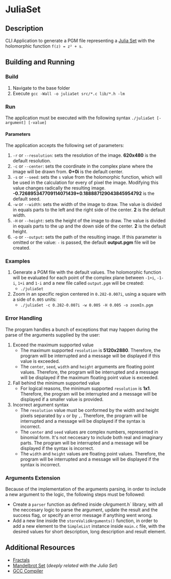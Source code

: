 # JuliaSet
## Description
CLI Application to generate a PGM file representing a [Julia Set](https://en.wikipedia.org/wiki/Julia_set) with the holomorphic function `f(z) = z² + s`.

## Building and Running
### Build
1. Navigate to the base folder
1. Execute `gcc -Wall -o juliaSet src/*.c lib/*.h -lm`

### Run
The application must be executed with the following syntax `./juliaSet [-argument] [-value]`
#### Parameters
The application accepts the following set of parameters:
1. `-r` or `--resolution`: sets the resolution of the image. **620x480** is the default resolution.
1. `-c` or `--center`: sets the coordinate in the complex plane where the image will be drawn from. **0+0i** is the default center.
1. `-s` or `--seed`: sets the `s` value from the holomorphic function, which will be used in the calculation for every of pixel the image. Modifying this value changes radically the resulting image. **-0.726895347709114071439+0.188887129043845954792** is the default seed.
1. `-w` or `--width`: sets the width of the image to draw. The value is divided in equals parts to the left and the right side of the center. **2** is the default width.
1. `-H` or `--height`: sets the height of the image to draw. The value is divided in equals parts to the up and the down side of the center. **2** is the default height.
1. `-o` or `--output`: sets the path of the resulting image. If this parameter is omitted or the value: `-` is passed, the default **output.pgm** file will be created.

### Examples
1. Generate a PGM file with the default values. The holomorphic function will be evaluated for each point of the complex plane between `-1+i`, `-1-i`, `1+i` and `1-i` and a new file called `output.pgm` will be created:
   - `./juliaSet`
1. Zoom in an specific region centered in `0.282-0.007i`, using a square with a side of `0.005` units: 
   - `./juliaSet -c 0.282-0.007i -w 0.005 -H 0.005 -o zoomIn.pgm`

### Error Handling
The program handles a bunch of exceptions that may happen during the parse of the arguments supplied by the user:
1. Exceed the maximum supported value
   - The maximum supported `resolution` is **5120x2880**. Therefore, the program will be interrupted and a message will be displayed if this value is exceeded.
   - The `center`, `seed`, `width` and `height` arguments are floating point values. Therefore, the program will be interrupted and a message will be displayed if the maximum floating point value is exceeded.
2. Fall behind the minimum supported value
   - For logical reasons, the minimum supported `resolution` is **1x1**. Therefore, the program will be interrupted and a message will be displayed if a smaller value is provided.
3. Incorrect argument syntax
   - The `resolution` value must be conformed by the width and height pixels separated by `x` or by `,`. Therefore, the program will be interrupted and a message will be displayed if the syntax is incorrect.
   - The `center` and `seed` values are complex numbers, represented in binomial form. It's not neccesary to include both real and imaginary parts. The program will be interrupted and a message will be displayed if the syntax is incorrect.
   - The `width` and `height` values are floating point values. Therefore, the program will be interrupted and a message will be displayed if the syntax is incorrect.


### Arguments Extension
Because of the implementation of the arguments parsing, in order to include a new argument to the logic, the following steps must be followed:
 - Create a `parser` function as defined inside cArgument.h` library, with all the neccesary logic to parse the argument, update the result and the success flag, or specify an error message if anything went wrong.
 - Add a new line inside the `storeValidArguments()` function, in order to add a new element to the `SimpleList` instance inside `main.c` file, with the desired values for short description, long description and result element.

## Additional Resources
- [Fractals](https://en.wikipedia.org/wiki/Fractal)
- [Mandelbrot Set](https://en.wikipedia.org/wiki/Mandelbrot_set) (_deeply related with the Julia Set_)
- [GCC Compiler](https://gcc.gnu.org/)

